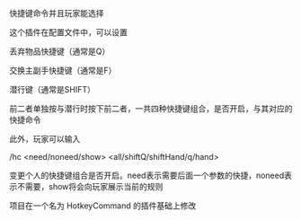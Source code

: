 快捷键命令并且玩家能选择

这个插件在配置文件中，可以设置

丢弃物品快捷键（通常是Q）

交换主副手快捷键（通常是F）

潜行键（通常是SHIFT）

前二者单独按与潜行时按下前二者，一共四种快捷键组合，是否开启，与其对应的快捷命令

此外，玩家可以输入

/hc <need/noneed/show> <all/shiftQ/shiftHand/q/hand>

变更个人的快捷键组合是否开启。need表示需要后面一个参数的快捷，noneed表示不需要，show将会向玩家展示当前的规则

项目在一个名为  HotkeyCommand 的插件基础上修改
